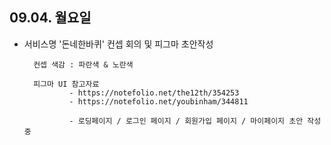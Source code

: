 ## 09.04. 월요일
- 서비스명 '돈네한바퀴' 컨셉 회의 및 피그마 초안작성

        컨셉 색감 : 파란색 & 노란색

        피그마 UI 참고자료 
                - https://notefolio.net/the12th/354253
                - https://notefolio.net/youbinham/344811

                - 로딩페이지 / 로그인 페이지 / 회원가입 페이지 / 마이페이지 초안 작성 중
